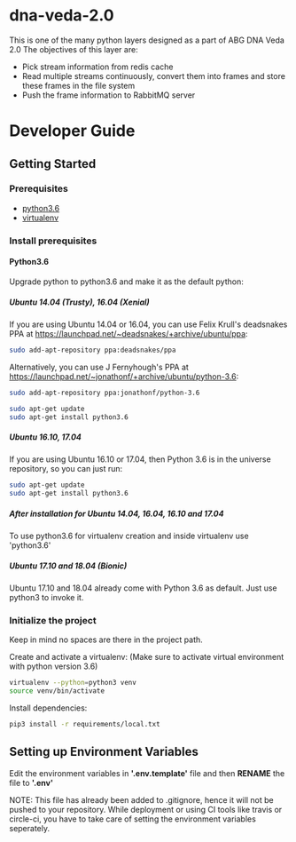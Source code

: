 # dna-veda-2.0

This is one of the many python layers designed as a part of ABG DNA Veda 2.0
The objectives of this layer are:
- Pick stream information from redis cache
- Read multiple streams continuously, convert them into frames and store these frames in the file system
- Push the frame information to RabbitMQ server
# Developer Guide

## Getting Started

### Prerequisites
- [python3.6](https://www.python.org/downloads/)
- [virtualenv](https://virtualenv.pypa.io/en/latest/)

### Install prerequisites

#### Python3.6

Upgrade python to python3.6 and make it as the default python:

##### Ubuntu 14.04 (Trusty), 16.04 (Xenial)
If you are using Ubuntu 14.04 or 16.04, you can use Felix Krull's deadsnakes PPA at https://launchpad.net/~deadsnakes/+archive/ubuntu/ppa:
```bash
sudo add-apt-repository ppa:deadsnakes/ppa
```
Alternatively, you can use J Fernyhough's PPA at https://launchpad.net/~jonathonf/+archive/ubuntu/python-3.6:
```bash
sudo add-apt-repository ppa:jonathonf/python-3.6
```
```bash
sudo apt-get update
sudo apt-get install python3.6
```

##### Ubuntu 16.10, 17.04
If you are using Ubuntu 16.10 or 17.04, then Python 3.6 is in the universe repository, so you can just run:
```bash
sudo apt-get update
sudo apt-get install python3.6
```

##### After installation for Ubuntu 14.04, 16.04, 16.10 and 17.04
To use python3.6 for virtualenv creation and inside virtualenv use 'python3.6'

##### Ubuntu 17.10 and 18.04 (Bionic)
Ubuntu 17.10 and 18.04 already come with Python 3.6 as default. Just use python3 to invoke it.

### Initialize the project

Keep in mind no spaces are there in the project path.

Create and activate a virtualenv:
(Make sure to activate virtual environment with python version 3.6)

```bash
virtualenv --python=python3 venv
source venv/bin/activate
```
Install dependencies:

```bash
pip3 install -r requirements/local.txt
```

## Setting up Environment Variables
Edit the environment variables in **'.env.template'** file and then **RENAME** the file to **'.env'**

NOTE: This file has already been added to .gitignore, hence it will not be pushed to your repository.
While deployment or using CI tools like travis or circle-ci, you have to take care of setting the environment variables seperately.
